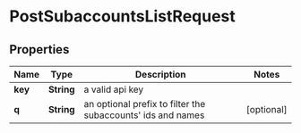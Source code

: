 

# PostSubaccountsListRequest


## Properties

| Name | Type | Description | Notes |
|------------ | ------------- | ------------- | -------------|
|**key** | **String** | a valid api key |  |
|**q** | **String** | an optional prefix to filter the subaccounts&#39; ids and names |  [optional] |



